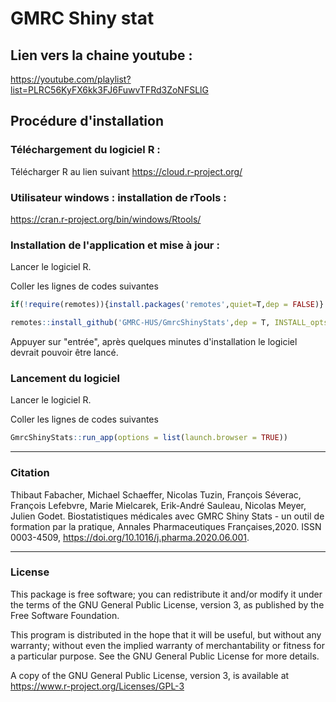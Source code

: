 
# GMRC Shiny stat

## Lien vers la chaine youtube :

https://youtube.com/playlist?list=PLRC56KyFX6kk3FJ6FuwvTFRd3ZoNFSLlG

## Procédure d'installation

### Téléchargement du logiciel R :

Télécharger R au lien suivant https://cloud.r-project.org/

### Utilisateur windows : installation de rTools :

https://cran.r-project.org/bin/windows/Rtools/

### Installation de l'application et mise à jour :

Lancer le logiciel R.

Coller les lignes de codes suivantes 
```r
if(!require(remotes)){install.packages('remotes',quiet=T,dep = FALSE)}

remotes::install_github('GMRC-HUS/GmrcShinyStats',dep = T, INSTALL_opts = c('--no-lock'))  

```
Appuyer sur "entrée", après quelques minutes d'installation le logiciel devrait pouvoir être lancé.

### Lancement du logiciel 

Lancer le logiciel R.

Coller les lignes de codes suivantes 
```r
GmrcShinyStats::run_app(options = list(launch.browser = TRUE))
```


---
### Citation

Thibaut Fabacher, Michael Schaeffer, Nicolas Tuzin, François Séverac, François Lefebvre, Marie Mielcarek, Erik-André Sauleau, Nicolas Meyer, Julien Godet. Biostatistiques médicales avec GMRC Shiny Stats - un outil de formation par la pratique, Annales Pharmaceutiques Françaises,2020.
ISSN 0003-4509, https://doi.org/10.1016/j.pharma.2020.06.001.

---
### License

This package is free software; you can redistribute it and/or modify it
under the terms of the GNU General Public License, version 3, as
published by the Free Software Foundation.

This program is distributed in the hope that it will be useful, but
without any warranty; without even the implied warranty of
merchantability or fitness for a particular purpose.  See the GNU
General Public License for more details.

A copy of the GNU General Public License, version 3, is available at
<https://www.r-project.org/Licenses/GPL-3>

